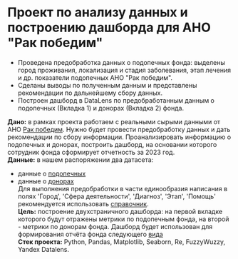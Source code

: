 # Проект по анализу данных и построению дашборда для АНО "Рак победим"

- Проведена предобработка данных о подопечных фонда: выделены город проживания, локализация и стадия заболевания, этап лечения и др. показатели подопечных АНО "Рак победим".
- Сделаны выводы по полученным данным и представлены рекомендации по дальнейшему сбору данных.
- Построен дашборд в DataLens по предобработанным данным о подопечных (Вкладка 1) и донорах (Вкладка 2) фонда.

**Дано:** в рамках проекта работаем с реальными сырыми данными от АНО [Рак победим](https://rak-pobedim.com/). Нужно будет провести предобработку данных и дать рекомендации по сбору информации. Проанализировать информацию о подопечных и донорах, построить дашборд, на основании которого сотрудник фонда сформирует отчетность за 2023 год.\
**Данные:** в нашем распоряжении два датасета:
* данные о [подопечных](https://docs.google.com/spreadsheets/d/1_S4m-SK2juop8FkCMVCFIAJcUi2zFBj25VVOsUAaOT4/edit#gid=1721685457)
* данные о [донорах](https://docs.google.com/spreadsheets/d/1OfWqpwyiTnM9fTbrgxIkK_xXJL5803p-Y-FmECmOspU/edit#gid=42853625) \
Для выполнения предобработки в части единообразия написания в полях 'Город', 'Сфера деятельности', 'Диагноз', 'Этап', 'Помощь' рекомендуется использовать [справочник](https://docs.google.com/spreadsheets/d/1ODxYYhWq1OMntpGo9gD8jYKJQV6lGfw0fAtkyhCr1Q0/edit#gid=822464959). \
**Цель:** построение двухстраничного дашборда: на первой вкладке которого будут отражены метрики по подопечным фонда, на второй - метрики по донорам фонда. Дашборд будет использован для формирования отчёта фонда следующего [вида](https://disk.yandex.ru/i/pJMgzISgQtTQwA) \
**Стек проекта:** Python, Pandas, Matplotlib, Seaborn, Re, FuzzyWuzzy, Yandex Datalens.
